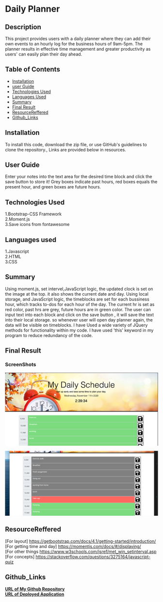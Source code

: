 # Daily Planner

## Description

This project provides users with a daily planner where they can add their own events to an hourly log for the business hours of 9am-5pm. The planner results in effective time management and greater productivity as users' can easily plan their day ahead.


## Table of Contents 

* [Installation](#Installation)
* [user Guide](#userGuide)
* [Technologies Used](#Technology)
* [Languages Used](#Languages)
* [Summary](#summary)
* [Final Result](#FinalResult)
* [ResourceReffered](#ResourceReffered)
* [Github_Links](#Github_Links)


## Installation
To install this code, download the zip file, or use GitHub's guidelines to clone the repository., Links are provided below in resources.

## User Guide
Enter your notes into the text area for the desired time block and click the save button to store it!
Grey boxes indicate past hours, red boxes equals the present hour, and green boxes are future hours.

## Technologies Used
1.Bootstrap-CSS Framework<br>
2.Moment.js<br>
3.Save icons from fontawesome


## Languages used
1.Javascript<br>
2.HTML<br>
3.CSS

## Summary

Using moment.js, set intervel,JavaScript logic, the updated clock is set on the image at the top. it also shows the current date and day. 
Using local storage, and JavaScript logic, the timeblocks are set for each bussiness hour, which tracks to-dos for each hour of the day. The current hr is set as red color, past hrs are grey, future hours are in green color.
The user can input text into each block and click on the save button , it will save  the  text  into their local storage. so whenever user will open day planner again, the data will be visible on timeblocks.
 I have Used a wide variety of JQuery methods for functionality within my code.
 I have used 'this' keyword in my program to reduce redundancy of the code. 

## Final Result
### ScreenShots
<!-- Current updated clock on the screen with current day and date. -->
![](assets/screenshot1.png)
<!-- Current hour:red, past:grey,future:green -->
![](assets/screenshot2.png)


## ResourceReffered

[For layout] https://getbootstrap.com/docs/4.1/getting-started/introduction/<br>
[For getting time and day]  https://momentjs.com/docs/#/displaying/<br>
[For other things https://www.w3schools.com/jsref/met_win_setinterval.asp <br>
[For concepts] https://stackoverflow.com/questions/3275164/javascript-quiz <br>


## Github_Links
[**URL of My Github Repository**](https://github.com/guptaria/Daily_Planner)<br>
[**URL of Deployed Application**](https://guptaria.github.io/Daily_Planner/.)




